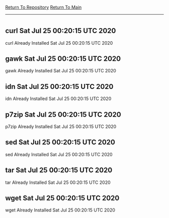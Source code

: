 [Return To Repository](https://github.com/deathbybandaid/piholeparser/)
[Return To Main](https://github.com/deathbybandaid/piholeparser/blob/master/RecentRunLogs/Mainlog.md)
____________________________________
# 
## curl Sat Jul 25 00:20:15 UTC 2020
curl Already Installed Sat Jul 25 00:20:15 UTC 2020
## gawk Sat Jul 25 00:20:15 UTC 2020
gawk Already Installed Sat Jul 25 00:20:15 UTC 2020
## idn Sat Jul 25 00:20:15 UTC 2020
idn Already Installed Sat Jul 25 00:20:15 UTC 2020
## p7zip Sat Jul 25 00:20:15 UTC 2020
p7zip Already Installed Sat Jul 25 00:20:15 UTC 2020
## sed Sat Jul 25 00:20:15 UTC 2020
sed Already Installed Sat Jul 25 00:20:15 UTC 2020
## tar Sat Jul 25 00:20:15 UTC 2020
tar Already Installed Sat Jul 25 00:20:15 UTC 2020
## wget Sat Jul 25 00:20:15 UTC 2020
wget Already Installed Sat Jul 25 00:20:15 UTC 2020
